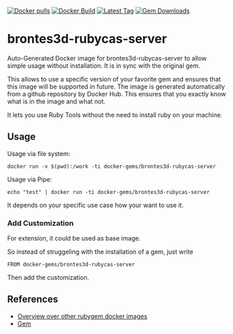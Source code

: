 [![Docker pulls](https://img.shields.io/docker/pulls/rubygem/brontes3d-rubycas-server.svg)](https://hub.docker.com/r/rubygem/brontes3d-rubycas-server/)
[![Docker Build](https://img.shields.io/docker/automated/rubygem/brontes3d-rubycas-server.svg)](https://hub.docker.com/r/rubygem/brontes3d-rubycas-server/)
[![Latest Tag](https://img.shields.io/github/tag/docker-rubygem/brontes3d-rubycas-server.svg)](https://hub.docker.com/r/rubygem/brontes3d-rubycas-server/)
[![Gem Downloads](https://img.shields.io/gem/dt/brontes3d-rubycas-server.svg)](https://rubygems.org/gems/brontes3d-rubycas-server/)
# brontes3d-rubycas-server

Auto-Generated Docker image for brontes3d-rubycas-server to allow simple usage without installation.
It is in sync with the original gem.

This allows to use a specific version of your favorite gem and ensures that this image will be supported in future.
The image is generated automatically from a github repository by Docker Hub.
This ensures that you exactly know what is in the image and what not.

It lets you use Ruby Tools without the need to install ruby on your machine.

## Usage

Usage via file system:

`docker run -v $(pwd):/work -ti docker-gems/brontes3d-rubycas-server`

Usage via Pipe:

`echo "test" | docker run -ti docker-gems/brontes3d-rubycas-server`

It depends on your specific use case how your want to use it.

### Add Customization

For extension, it could be used as base image.

So instead of struggeling with the installation of a gem, just write

`FROM docker-gems/brontes3d-rubycas-server`

Then add the customization.

## References

 - [Overview over other rubygem docker images](https://github.com/thinkbot/docker-rubygem)
 - [Gem](https://rubygems.org/gems/brontes3d-rubycas-server/)
